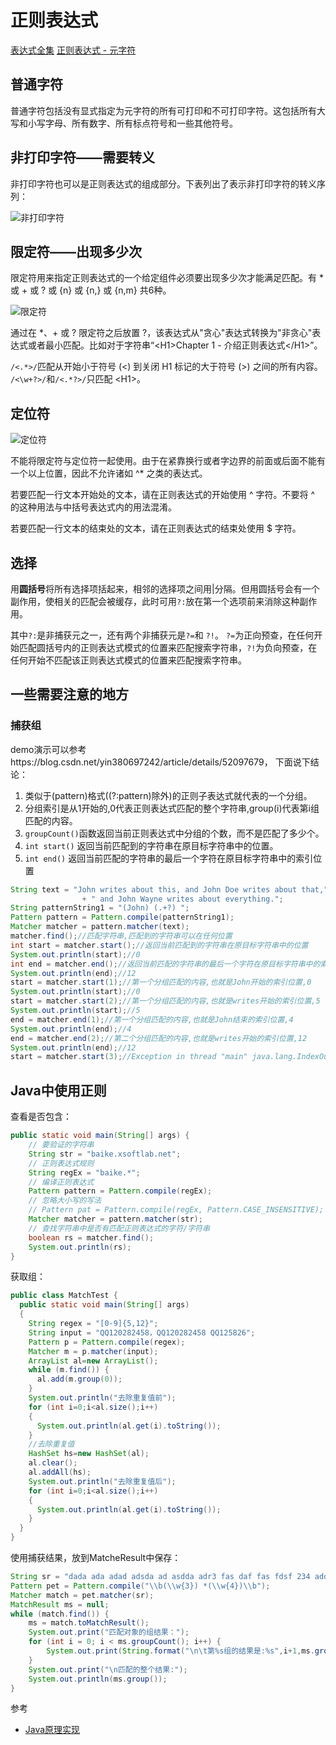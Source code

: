 # 正则表达式
[表达式全集](http://tool.oschina.net/uploads/apidocs/jquery/regexp.html)
[正则表达式 - 元字符](http://www.runoob.com/regexp/regexp-metachar.html)

## 普通字符
普通字符包括没有显式指定为元字符的所有可打印和不可打印字符。这包括所有大写和小写字母、所有数字、所有标点符号和一些其他符号。

## 非打印字符——需要转义
非打印字符也可以是正则表达式的组成部分。下表列出了表示非打印字符的转义序列：

![非打印字符](http://ovn0i3kdg.bkt.clouddn.com/%E6%AD%A3%E5%88%99%E8%A1%A8%E8%BE%BE%E5%BC%8F-%E9%9D%9E%E6%89%93%E5%8D%B0%E5%AD%97%E7%AC%A6.png)

## 限定符——出现多少次
限定符用来指定正则表达式的一个给定组件必须要出现多少次才能满足匹配。有 * 或 + 或 ? 或 {n} 或 {n,} 或 {n,m} 共6种。

![限定符](http://ovn0i3kdg.bkt.clouddn.com/%E6%AD%A3%E5%88%99%E8%A1%A8%E8%BE%BE%E5%BC%8F-%E9%99%90%E5%AE%9A%E7%AC%A6.png)

通过在 \*、+ 或 ? 限定符之后放置 ?，该表达式从"贪心"表达式转换为"非贪心"表达式或者最小匹配。比如对于字符串“&lt;H1&gt;Chapter 1 - 介绍正则表达式&lt;/H1&gt;”。

`/<.*>/`匹配从开始小于符号 (<) 到关闭 H1 标记的大于符号 (>) 之间的所有内容。
`/<\w+?>/`和`/<.*?>/`只匹配 &lt;H1&gt;。

## 定位符
![定位符](http://ovn0i3kdg.bkt.clouddn.com/%E5%AE%9A%E4%BD%8D%E7%AC%A6.png)

不能将限定符与定位符一起使用。由于在紧靠换行或者字边界的前面或后面不能有一个以上位置，因此不允许诸如 ^* 之类的表达式。

若要匹配一行文本开始处的文本，请在正则表达式的开始使用 ^ 字符。不要将 ^ 的这种用法与中括号表达式内的用法混淆。

若要匹配一行文本的结束处的文本，请在正则表达式的结束处使用 $ 字符。

## 选择
用**圆括号**将所有选择项括起来，相邻的选择项之间用|分隔。但用圆括号会有一个副作用，使相关的匹配会被缓存，此时可用`?:`放在第一个选项前来消除这种副作用。

其中` ?: `是非捕获元之一，还有两个非捕获元是` ?= `和 `?!`。
` ?= `为正向预查，在任何开始匹配圆括号内的正则表达式模式的位置来匹配搜索字符串，`?!`为负向预查，在任何开始不匹配该正则表达式模式的位置来匹配搜索字符串。



## 一些需要注意的地方
### 捕获组
demo演示可以参考https://blog.csdn.net/yin380697242/article/details/52097679， 下面说下结论：
1. 类似于(pattern)格式((?:pattern)除外)的正则子表达式就代表的一个分组。
2. 分组索引是从1开始的,0代表正则表达式匹配的整个字符串,group(i)代表第i组匹配的内容。
3. ` groupCount() `函数返回当前正则表达式中分组的个数，而不是匹配了多少个。
4. `int start()` 返回当前匹配到的字符串在原目标字符串中的位置。
5. `int end()` 返回当前匹配的字符串的最后一个字符在原目标字符串中的索引位置
```Java
String text = "John writes about this, and John Doe writes about that,"
                + " and John Wayne writes about everything.";
String patternString1 = "(John) (.+?) ";
Pattern pattern = Pattern.compile(patternString1);
Matcher matcher = pattern.matcher(text);
matcher.find();//匹配字符串,匹配到的字符串可以在任何位置
int start = matcher.start();//返回当前匹配到的字符串在原目标字符串中的位置
System.out.println(start);//0
int end = matcher.end();//返回当前匹配的字符串的最后一个字符在原目标字符串中的索引位置
System.out.println(end);//12
start = matcher.start(1);//第一个分组匹配的内容,也就是John开始的索引位置,0
System.out.println(start);//0
start = matcher.start(2);//第一个分组匹配的内容,也就是writes开始的索引位置,5
System.out.println(start);//5
end = matcher.end(1);//第一个分组匹配的内容,也就是John结束的索引位置,4
System.out.println(end);//4
end = matcher.end(2);//第二个分组匹配的内容,也就是writes开始的索引位置,12
System.out.println(end);//12
start = matcher.start(3);//Exception in thread "main" java.lang.IndexOutOfBoundsException: No group 3
```


## Java中使用正则
查看是否包含：
```Java
public static void main(String[] args) {
    // 要验证的字符串
    String str = "baike.xsoftlab.net";
    // 正则表达式规则
    String regEx = "baike.*";
    // 编译正则表达式
    Pattern pattern = Pattern.compile(regEx);
    // 忽略大小写的写法
    // Pattern pat = Pattern.compile(regEx, Pattern.CASE_INSENSITIVE);
    Matcher matcher = pattern.matcher(str);
    // 查找字符串中是否有匹配正则表达式的字符/字符串
    boolean rs = matcher.find();
    System.out.println(rs);
}
```
获取组：
```Java
public class MatchTest {
  public static void main(String[] args)
  {
    String regex = "[0-9]{5,12}";
    String input = "QQ120282458，QQ120282458 QQ125826";
    Pattern p = Pattern.compile(regex);
    Matcher m = p.matcher(input);
    ArrayList al=new ArrayList();
    while (m.find()) {
      al.add(m.group(0));
    }
    System.out.println("去除重复值前");
    for (int i=0;i<al.size();i++)
    {
      System.out.println(al.get(i).toString());
    }
    //去除重复值
    HashSet hs=new HashSet(al);
    al.clear();
    al.addAll(hs);
    System.out.println("去除重复值后");
    for (int i=0;i<al.size();i++)
    {
      System.out.println(al.get(i).toString());
    }
  }
}
```

使用捕获结果，放到MatcheResult中保存：
```Java
String sr = "dada ada adad adsda ad asdda adr3 fas daf fas fdsf 234 adda";
Pattern pet = Pattern.compile("\\b(\\w{3}) *(\\w{4})\\b");
Matcher match = pet.matcher(sr);
MatchResult ms = null;
while (match.find()) {
    ms = match.toMatchResult();
    System.out.print("匹配对象的组结果：");
    for (int i = 0; i < ms.groupCount(); i++) {
        System.out.print(String.format("\n\t第%s组的结果是:%s",i+1,ms.group(i + 1)));
    }
    System.out.print("\n匹配的整个结果:");
    System.out.println(ms.group());
}
```

参考
* [Java原理实现](http://su1216.iteye.com/blog/1571083)
